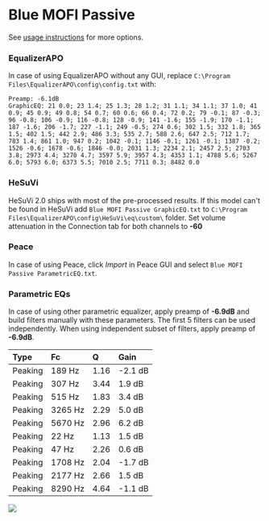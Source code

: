 # Blue MOFI Passive
See [usage instructions](https://github.com/jaakkopasanen/AutoEq#usage) for more options.

### EqualizerAPO
In case of using EqualizerAPO without any GUI, replace `C:\Program Files\EqualizerAPO\config\config.txt`
with:
```
Preamp: -6.1dB
GraphicEQ: 21 0.0; 23 1.4; 25 1.3; 28 1.2; 31 1.1; 34 1.1; 37 1.0; 41 0.9; 45 0.9; 49 0.8; 54 0.7; 60 0.6; 66 0.4; 72 0.2; 79 -0.1; 87 -0.3; 96 -0.8; 106 -0.9; 116 -0.8; 128 -0.9; 141 -1.6; 155 -1.9; 170 -1.1; 187 -1.6; 206 -1.7; 227 -1.1; 249 -0.5; 274 0.6; 302 1.5; 332 1.8; 365 1.5; 402 1.5; 442 2.9; 486 3.3; 535 2.7; 588 2.6; 647 2.5; 712 1.7; 783 1.4; 861 1.0; 947 0.2; 1042 -0.1; 1146 -0.1; 1261 -0.1; 1387 -0.2; 1526 -0.6; 1678 -0.6; 1846 -0.0; 2031 1.3; 2234 2.1; 2457 2.5; 2703 3.8; 2973 4.4; 3270 4.7; 3597 5.9; 3957 4.3; 4353 1.1; 4788 5.6; 5267 6.0; 5793 6.0; 6373 5.5; 7010 2.5; 7711 0.3; 8482 0.0
```

### HeSuVi
HeSuVi 2.0 ships with most of the pre-processed results. If this model can't be found in HeSuVi add
`Blue MOFI Passive GraphicEQ.txt` to `C:\Program Files\EqualizerAPO\config\HeSuVi\eq\custom\` folder.
Set volume attenuation in the Connection tab for both channels to **-60**

### Peace
In case of using Peace, click *Import* in Peace GUI and select `Blue MOFI Passive ParametricEQ.txt`.

### Parametric EQs
In case of using other parametric equalizer, apply preamp of **-6.9dB** and build filters manually
with these parameters. The first 5 filters can be used independently.
When using independent subset of filters, apply preamp of **-6.9dB**.

| Type    | Fc      |    Q | Gain    |
|:--------|:--------|:-----|:--------|
| Peaking | 189 Hz  | 1.16 | -2.1 dB |
| Peaking | 307 Hz  | 3.44 | 1.9 dB  |
| Peaking | 515 Hz  | 1.83 | 3.4 dB  |
| Peaking | 3265 Hz | 2.29 | 5.0 dB  |
| Peaking | 5670 Hz | 2.96 | 6.2 dB  |
| Peaking | 22 Hz   | 1.13 | 1.5 dB  |
| Peaking | 47 Hz   | 2.26 | 0.6 dB  |
| Peaking | 1708 Hz | 2.04 | -1.7 dB |
| Peaking | 2177 Hz | 2.66 | 1.5 dB  |
| Peaking | 8290 Hz | 4.64 | -1.1 dB |

![](https://raw.githubusercontent.com/jaakkopasanen/AutoEq/master/results/innerfidelity/sbaf-serious/Blue%20MOFI%20Passive/Blue%20MOFI%20Passive.png)